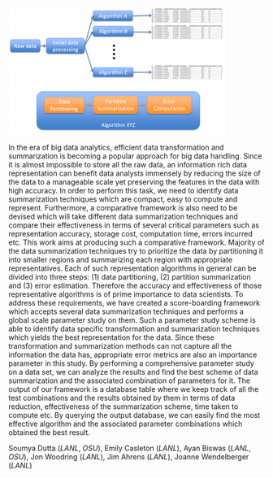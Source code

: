 ![scoreboard](images/scoreboard.png)

In the era of big data analytics, efficient data transformation and summarization is becoming a popular approach for big data handling. Since it is almost impossible to store all the raw data, an information rich data representation can benefit data analysts immensely by reducing the size of the data to a manageable scale yet preserving the features in the data with high accuracy. In order to perform this task, we need to identify data summarization techniques which are compact, easy to compute and represent. Furthermore, a comparative framework is also need to be devised which will take different data summarization techniques and compare their effectiveness in terms of several critical parameters such as representation accuracy, storage cost, computation time, errors incurred etc. This work aims at producing such a comparative framework. Majority of the data summarization techniques try to prioritize the data by partitioning it into smaller regions and summarizing each region with appropriate representatives. Each of such representation algorithms in general can be divided into three steps: (1) data partitioning, (2) partition summarization and (3) error estimation. Therefore the accuracy and effectiveness of those representative algorithms is of prime importance to data scientists. To address these requirements, we have created a score-boarding framework which accepts several data summarization techniques and performs a global scale parameter study on them. Such a parameter study scheme is able to identify data specific transformation and summarization techniques which yields the best representation for the data. Since these transformation and summarization methods can not capture all the information the data has, appropriate error metrics are also an importance parameter in this study. By performing a comprehensive parameter study on a data set, we can analyze the results and find the best scheme of data summarization and the associated combination of parameters for it. The output of our framework is a database table where we keep track of all the test combinations and the results obtained by them in terms of data reduction, effectiveness of the summarization scheme, time taken to compute etc. By querying the output database, we can easily find the most effective algorithm and the associated parameter combinations which obtained the best result. 

Soumya Dutta (*LANL*, *OSU*), Emily Casleton (*LANL*), Ayan Biswas (*LANL*, *OSU*), Jon Woodring (*LANL*), Jim Ahrens (*LANL*), Joanne Wendelberger (*LANL*)
